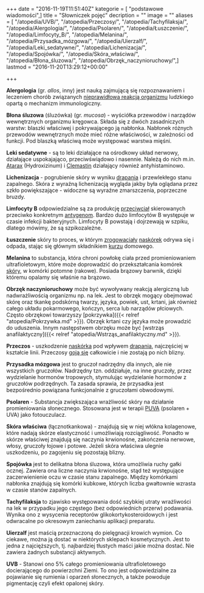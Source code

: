+++
date = "2016-11-19T11:51:40Z"
kategorie = [ "podstawowe wiadomości",]
title = "Słowniczek pojęć"
decription = ""
image = ""
aliases = [ "/atopedia/UVB/", "/atopedia/Przeczosy/", "/atopedia/Tachyfilaksja/", "/atopedia/Alergologia/", "/atopedia/Psolaren/", "/atopedia/Łuszczenie/", "/atopedia/Limfocyty_B/", "/atopedia/Melanina/", "/atopedia/Przysadka_mózgowa/", "/atopedia/Uierzalf/", "/atopedia/Leki_sedatywne/", "/atopedia/Lichenizacja/", "/atopedia/Spojówka/", "/atopedia/Skóra_właściwa/", "/atopedia/Błona_śluzowa/", "/atopedia/Obrzęk_naczynioruchowy/",]
lastmod = "2016-11-20T13:29:12+00:00"

+++

**Alergologia** (gr. *allos*, inny) jest nauką zajmującą się rozpoznawaniem i
leczeniem chorób związanych [nieprawidłową reakcją
organizmu](/atopedia/Reakcja_alergiczna) ludzkiego opartą o mechanizm
immunologiczny.

**Błona śluzowa** (śluzówka) (gr. *mucosa*) - wyściółka przewodów i narządów
wewnętrznych organizmu kręgowca. Składa się z dwóch zasadniczych warstw: blaszki
właściwej i pokrywającego ją nabłonka. Nabłonek różnych przewodów wewnętrznych
może mieć różne właściwości, w zależności od funkcji. Pod blaszką właściwą może
występować warstwa mięśni.

**Leki sedatywne** - są to leki działające na ośrodkowy układ nerwowy,
działające uspokajająco, przeciwświądowo i nasennie. Należą do nich m.in.
[Atarax](/atopedia/Atarax) (Hydroxizinum) i
[Clemastin](/atopedia/Clemastin) działający również antyhistaminowo.

**Lichenizacja** - pogrubienie skóry w wyniku [drapania](/atopedia/Drapanie) i
przewlekłego stanu zapalnego. Skóra z wyraźną lichenizacją wygląda jakby była
oglądana przez szkło powiększające - widoczne są wyraźne zmarszczenia,
poprzeczne bruzdy.

**Limfocyty B** odpowiedzialne są za produkcję
[przeciwciał](/atopedia/Przeciwciało) skierowanych przeciwko
konkretnym [antygenom](/atopedia/Antygen). Bardzo dużo limfocytów B
występuje w czasie infekcji bakteryjnych.  Limfocyty B powstają i dojrzewają w
szpiku, dlatego mówimy, że są szpikozależne.

**Łuszczenie** skóry to proces, w którym [zrogowaciały](/atopedia/Rogowacenie)
[naskórek](/atopedia/Naskórek) odrywa się i odpada, stając się głównym
składnikiem [kurzu](/atopedia/Kurz) domowego.

**Melanina** to substancja, która chroni powłokę ciała przed promieniowaniem
ultrafioletowym, które może doprowadzić do przekształcania komórek
[skóry](/atopedia/Skóra), w komórki potomne (rakowe). Posiada brązowy
barwnik, dzięki któremu opalamy się właśnie na brązowo.

**Obrzęk naczynioruchowy** może być wywoływany reakcją alergiczną lub
nadwrażliwością organizmu np. na lek. Jest to obrzęk mogący obejmować skórę oraz
tkankę podskórną twarzy, języka, powiek, ust, krtani, jak również całego układu
pokarmowego, kończyn, serca lub narządów płciowych. Często obrzękowi towarzyszy
[pokrzywka]({{< relref "atopedia/Pokrzywka.md" >}}). Obrzęk krtani
czy języka może prowadzić do uduszenia. Innym następstwem obrzęku może być
[wstrząs anafilaktyczny]({{< relref "atopedia/Wstrząs_anafilaktyczny.md" >}}).

**Przeczos** - uszkodzenie [naskórka](/atopedia/Naskórek) pod wpływem
[drapania](/atopedia/Drapanie), najczęściej w kształcie linii.
Przeczosy [goją się](/atopedia/Gojenie) całkowicie i nie zostają po
nich blizny.

**Przysadka mózgowa** jest to gruczoł nadrzędny dla innych, ale nie wszystkich
gruczołów. Nadrzędny tzn. oddziałuje, na inne gruczoły, przez wydzielanie
hormonów tropowych, stymulując wydzielanie hormonów z gruczołów podrzędnych. Ta
zasada sprawia, że przysadka jest bezpośrednio powiązana funkcjonalnie z
gruczołami obwodowymi.

**Psolaren** - Substancja zwiększająca wrażliwość skóry na działanie
promieniowania słonecznego. Stosowana jest w terapii [PUVA](/atopedia/PUVA)
(psolaren + UVA) jako fotouczulacz.

**Skóra właściwa** (łącznotkankowa) - znajdują się w niej włókna kolagenowe,
które nadają skórze elastyczność i umożliwiają rozciągliwość. Ponadto w skórze
właściwej znajdują się naczynia krwionośne, zakończenia nerwowe, włosy, gruczoły
łojowe i potowe.  Jeżeli skóra właściwa ulegnie uszkodzeniu, po zagojeniu się
pozostają blizny.

**Spojówka** jest to delikatna błona śluzowa, która umożliwia ruchy gałki
ocznej. Zawiera ona liczne naczynia krwionośne, stąd też występujące
zaczerwienienie oczu w czasie stanu zapalnego. Między komórkami nabłonka
znajdują się komórki kubkowe, których liczba gwałtownie wzrasta w czasie stanów
zapalnych.

**Tachyfilaksja** to zjawisko występowania dość szybkiej utraty wrażliwości na
lek w przypadku jego częstego (bez odpowiednich przerw) podawania. Wynika ono z
wysycenia receptorów glikokortykosteroidowych i jest odwracalne po okresowym
zaniechaniu aplikacji preparatu.

**Uierzalf** jest maścią przeznaczoną do pielęgnacji krowich wymion. Co ciekawe,
można ją dostać w niektórych sklepach kosmetycznych.  Jest to jedna z
najcięższych, tj. najbardziej tłustych maści jakie można dostać.  Nie zawiera
żadnych substancji aktywnych.

**UVB** - Stanowi ono 5% całego promieniowania ultrafioletowego docierającego do
powierzchni Ziemi. To ono jest odpowiedzialne za pojawianie się rumienia i
oparzeń słonecznych, a także powoduje pigmentację czyli efekt opalonej skóry.
